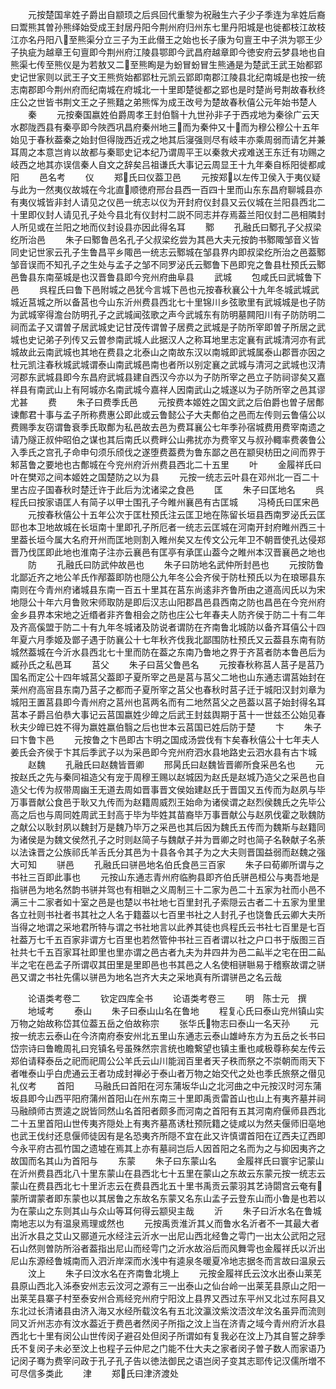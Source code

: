 <!-- { "loadSidebar": true } -->
　　元按楚国芈姓子爵出自颛顼之后呉回代重黎为祝融生六子少子季连为芈姓后裔曰鬻熊其曽孙熊绎始受成王封居丹阳今荆州府归州东七里丹阳城是也徙都枝江故枝江亦名丹阳八至熊渠分立三子为王此僣王之始也长子康为句亶王中子洪为鄂王少子执疵为越章王句亶即今荆州府江陵县鄂即今武昌府越章即今徳安府云梦县地也自熊渠七传至熊仪是为若敖又二至熊眴是为蚡冒蚡冒生熊通是为楚武王武王始都郢史记世家则以武王子文王熊赀始都郢杜元凯云郢即南郡江陵县北纪南城是也按一统志南郡即今荆州府而纪南城在府城北一十里即楚徙都之郢也是时楚尚号荆故春秋终庄公之世皆书荆文王之子熊囏之弟熊恽为成王改号为楚故春秋僖公元年始书楚人
　　秦
　　元按秦国嬴姓伯爵周孝王封伯翳十九世孙非子于西戎地为秦徐广云天水郡陇西县有秦亭即今陜西巩昌府秦州地三而为秦仲又十而为穆公穆公十五年始见于春秋葢秦之始封但得陇西近戎之地其后寖强则尽有岐丰亦乘周弱而请乞并兼耳周之本意岂肯以故都与秦耶史记本纪乃谓周平王以秦救犬戎难送王东迁有功赐之岐西之地其亦误信秦人自文之辞矣吕祖谦氏大事记云周显王十九年秦自栎阳徙都咸阳
　　邑名考
　　仪
　　郑氏曰仪葢卫邑
　　元按郑以左传卫侯入于夷仪疑与此为一然夷仪故城在今北直顺徳府邢台县西一百四十里而山东东昌府聊城县亦有夷仪城皆非封人请见之仪邑一统志以仪为开封府仪封县又云仪城在兰阳县西北二十里即仪封人请见孔子处今县北有仪封村二説不同志并存焉葢兰阳仪封二邑相隣封人所见或在兰阳之地而仪封设县亦因此得名耳
　　鄹
　　孔融氏曰鄹孔子父叔梁纥所治邑
　　朱子曰鄹鲁邑名孔子父叔梁纥尝为其邑大夫元按韵书鄹陬邹音义皆同史记世家云孔子生鲁昌平乡陬邑一统志云鄹城在邹县界内即叔梁纥所治之邑葢鄹邹音误而不知孔子之生处与孟子之邹不同罗泌氏云鄹鲁下邑即兖之鲁县杜预氏云鄹邑鲁县东南莝城是也汉晋鲁县即今兖州府曲阜县
　　武城
　　包咸氏曰武城鲁下邑
　　呉程氏曰鲁下邑附城之邑犹今言城下邑也元按春秋襄公十九年冬城武城武城近莒城之所以备莒也今山东沂州费县西北七十里锦川乡弦歌里有武城城是也子防为武城宰得澹台防明孔子之武城闻弦歌之声今武城东有防明墓闗阳川有子防防明二祠而孟子又谓曽子居武城史记甘茂传谓曽子居费之武城是子防所宰即曽子所居之武城也史记弟子列传又云曽参南武城人此据汉人之称耳地里志定襄有武城清河亦有武城故此云南武城也其地在费县之北泰山之南故东汉以南城即武城属泰山郡晋亦因之杜元凯注春秋城武城谓泰山南武城邑南也者所以别定襄之武城与清河之武城也汉清河郡东武城县即今东昌府武城县建自西汉今亦以为子防所宰之邑立子防祠谬矣又嘉祥县有南武山上有阿城亦名南武城今嘉祥人因南武山之城遂以为子防所宰之邑其谬尤甚
　　费
　　朱子曰费季氏邑
　　元按费本姬姓之国文武之后伯爵也曽子居鄪谏鄪君十事与孟子所称费惠公即此或云鲁懿公子大夫鄪伯之邑而左传则云鲁僖公以费赐季友窃谓鲁衰季氏取鄪为私邑故去邑为费耳襄公七年季孙宿城费用费宰南遗之请乃隧正叔仲昭伯之谋也其后南氏以费畔公山弗扰亦为费宰又与叔孙輙率费袭鲁公入季氏之宫孔子命申句须乐颀伐之遂堕费葢费为鲁东鄙之邑在颛臾枋田之间而界于邾莒鲁之要地也古鄪城在今兖州府沂州费县西北二十五里
　　叶
　　金履祥氏曰叶在樊邓之间本姬姓之国楚防之以为县
　　元按一统志云叶县在邓州北一百二十里古应子国春秋时楚迁许于此后为沈诸梁之食邑
　　匡
　　朱子曰匡地名
　　呉程氏曰按家语匡人有简子以甲士围孔子今睢州襄邑有古匡城
　　冯椅氏曰匡宋邑
　　元按春秋僖公十五年公次于匡杜预氏注云匡卫地在陈留长垣县西南罗泌氏云匡邼也本卫地故城在长垣南十里即孔子所厄者一统志云匡城在河南开封府睢州西三十里葢长垣今属大名府开州而匡地则割入睢州矣又左传文公元年卫不朝晋使孔达侵郑晋乃伐匡即此地也淮南子注亦云襄邑有匡亭有承匡山葢今之睢州本汉晋襄邑之地也
　　防
　　孔融氏曰防武仲故邑也
　　朱子曰防地名武仲所封邑也
　　元按防鲁北鄙近齐之地公羊氏作邴葢即防也隠公九年冬公会齐侯于防杜预氏以为在琅琊县东南则在今青州府诸城县东南一百五十里其在莒东尚逺非齐鲁所由之道高闶氏以为宋地隠公十年六月鲁败宋师取防是即后汉志山阳郡昌邑县西南之防也昌邑在今兖州府金乡县界本宋地之近缗者非齐鲁相会之防也庄公七年春夫人防齐侯于防二十有二年及齐高傒盟于防二十有九年冬城诸及防说者谓防在齐南鲁北城防以备齐耳僖公十四年夏六月季姬及鄫子遇于防襄公十七年秋齐伐我北鄙围防杜预氏又云葢县东南有防城然葢城在今沂水县西北七十里而防在葢之东南乃鲁地之界于齐莒者防本鲁邑后为臧孙氏之私邑耳
　　莒父
　　朱子曰莒父鲁邑名
　　元按春秋称莒人莒子是莒乃国名而定公十四年城莒父葢即子夏所宰之邑是莒与莒父二地也山东通志谓莒始封在莱州府高宻县东南乃莒子之都而子夏所宰之莒父也春秋时莒子迁于城阳汉封刘章为城阳王置莒县即今青州府之莒州也莒两名而有二地然莒父之邑葢以莒子始封得名耳莒本子爵吕伯恭大事记云莒国嬴姓少皥之后武王封兹舆期于莒十一世兹丕公始见春秋夫少皥已姓不得为嬴姓嬴伯翳之后也世本云莒国已姓后防于楚
　　卞
　　朱子曰卞鲁卞邑
　　元按鲁之卞邑即古卞明之国成汤尝伐有卞矣春秋僖公十七年夫人姜氏会齐侯于卞其后季武子以为采邑即今兖州府泗水县地路史云泗水县有古卞城
　　赵魏
　　孔融氏曰赵魏皆晋卿
　　邢昺氏曰赵魏皆晋卿所食采邑名也
　　元按赵氏之先与秦同祖造父有宠于周穆王赐以赵城因为赵氏是赵城乃造父之采邑也自造父七传为叔带周幽王无道去周如晋事晋文侯始建赵氏于晋国又五传而为赵夙与毕万事晋献公食邑于耿又九传而为赵籍周威烈王始命为诸侯谓之赵烈侯魏氏之先毕公高之后也与周同姓周武王封高于毕为毕姓其苗裔毕万事晋献公与赵夙伐霍之耿魏防之献公以耿封夙以魏封万是魏乃毕万之采邑也其后因为魏氏五传而为魏斯与赵籍同为诸侯是为魏文侯然孔子之时则赵简子与魏献子并为晋卿之时也简子名鞅献子名荼以法诛晋之公族祁氏羊舌氏分其邑为十县各令其子为之大夫则晋国益弱而赵魏之强大可知
　　骈邑
　　孔融氏曰骈邑地名伯氏食邑三百家
　　朱子曰荀卿所谓与之书社三百即此事也
　　元按山东通志青州府临朐县即齐伯氏骈邑桓公与夷吾地是指骈邑为地名然韵书骈并驾也有相聮之义周制三十二家为邑二十五家为社而小邑不满三十二家者如十室之邑是也楚以书社地七百里封孔子索隠云古者二十五家为里里各立社则书社者书其社之人名于籍葢以七百里书社之人封孔子也饶鲁氏云卿大夫所当得之地谓之采地君所特与谓之书社地言以此养其徒也呉程氏云书社七百里是七百社葢万七千五百家非谓方七百里也若然管仲书社三百者谓以社之户口书于版图三百社共七千五百家耳社即里也里亦谓之邑古者九夫为井四井为邑二畆半之宅在田二畆半之宅在邑孟子所谓収其田里是里即邑也书其邑之人名使相骈聮易于稽察故谓之骈邑又谓之书社先儒以骈邑为地名岂齐大夫之采地真有所谓骈邑之名云哉

　　论语类考卷二
　　钦定四库全书
　　论语类考卷三
　　明　陈士元　撰
　　地域考
　　泰山
　　朱子曰泰山山名在鲁地
　　程复心氏曰泰山兖州镇山实万物之始故称岱其位葢五岳之伯故称宗
　　张华氏物志曰泰山一名天孙
　　元按一统志云泰山在今济南府泰安州北五里山东通志云泰山雄峙东方为五岳之长书曰岱宗诗曰鲁瞻周礼曰兖镇名号虽殊然宗言统也瞻繋望也镇主重也咸极尊称矣左传云郑伯请释泰岳之祀而祀周公公羊氏云山川能润百里者天子秩而祭之不崇朝而雨天下者唯泰山乎白虎通云王者功成封禅必于泰山者万物之始交代之处也季氏旅祭之僣见礼仪考
　　首阳
　　马融氏曰首阳在河东蒲坂华山之北河曲之中元按汉时河东蒲坂县即今山西平阳府蒲州首阳山在州东南三十里即禹贡雷首山也山上有夷齐墓并祠马融顔师古贾逵之説皆同然山名首阳者颇多而河南之首阳有五其河南府偃师县西北二十五里首阳山世传夷齐隠处上有夷齐墓髙诱杜预阮籍之徒咸以为然夫偃师旧亳地也武王伐纣还息偃师徒因有是名恐夷齐所隠不宜在此又许慎谓首阳在辽西夫辽西即今永平府古孤竹国之遗墟在焉其上亦有墓祠岂后人因首阳之名而为之与抑因夷齐之故国而名其山为首阳与
　　东蒙
　　朱子曰东蒙山名
　　金履祥氏曰寰宇记蒙山在沂州费县西北八十里东蒙山在县西北七十五里在蒙山之东故云东蒙元按一统志云蒙山在费县西北七十里沂志云在费县西北五十里书禹贡云蒙羽其艺诗閟宫云奄有蒙所谓蒙者即东蒙也以其居鲁之东故名东蒙又名东山孟子云登东山而小鲁是也若以为在蒙山之东则其山与众山等耳何得云颛臾主哉
　　沂
　　朱子曰沂水名在鲁城南地志以为有温泉焉理或然也
　　元按禹贡淮沂其乂而鲁水名沂者不一其最大者出沂水县之艾山又郦道元水经注云沂水一出尼山西北经鲁之雩门一出太公武阳之冠石山然则曽防所浴者葢指出尼山而经雩门之沂水故浴后而风舞雩也金履祥氏以沂出尼山东源经鲁城南而入泗沂岸深而水浅中有逵泉冬暖夏冷地志据冬而言故曰温泉云
　　汶上
　　朱子曰汶水名在齐南鲁北境上
　　元按金履祥氏云汶水出泰山莱芜县原山西北入泲泰安州志云汶河之源有三一出泰山之仙台岭一出莱芜县原山之阳一出莱芜县寨子村至泰安州合焉经兖州府宁阳汶上县界又西过东平州又北过东阿县又东北过长清诸县由济入海又水经所载汶名有五北汶瀛汶紫汶浯汶牟汶名虽异而流则同又沂州志亦有汶水葢近于费邑者然闵子所指之汶上当在济青之域今青州府沂水县西北七十里有闵公山世传闵子避召处但闵子所谓如有复我必在汶上乃其自誓之辞季氏不复闵子未必至汶上也程子云仲尼之门能不仕大夫之家者闵子曽子数人而家语乃记闵子骞为费宰问政于孔子孔子告以徳法御民之语岂闵子变其志耶传记汉儒所増不可尽信多类此
　　津
　　郑氏曰津济渡处
